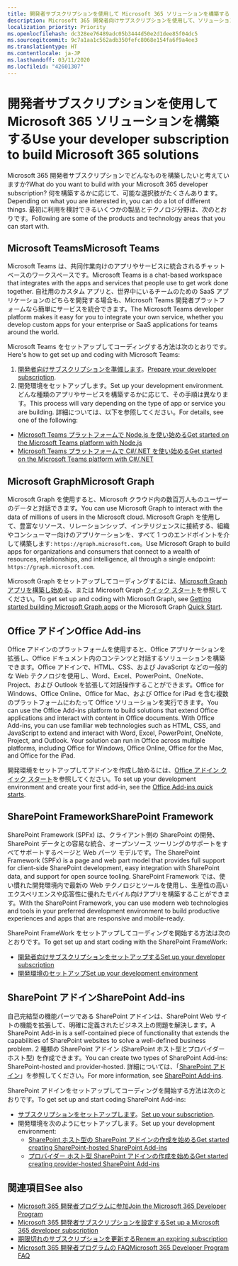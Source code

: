 ```yaml
---
title: 開発者サブスクリプションを使用して Microsoft 365 ソリューションを構築する
description: Microsoft 365 開発者向けサブスクリプションを使用して、ソリューションを構築します。
localization_priority: Priority
ms.openlocfilehash: dc328ee76489adc05b3444d50e2d1dee85f04dc5
ms.sourcegitcommit: 9c7a1aa1c562adb350fefc8068e154fa6f9a4ee3
ms.translationtype: HT
ms.contentlocale: ja-JP
ms.lasthandoff: 03/11/2020
ms.locfileid: "42601307"
---
```

# <a name="use-your-developer-subscription-to-build-microsoft-365-solutions"></a><span data-ttu-id="e199f-103">開発者サブスクリプションを使用して Microsoft 365 ソリューションを構築する</span><span class="sxs-lookup"><span data-stu-id="e199f-103">Use your developer subscription to build Microsoft 365 solutions</span></span>

<span data-ttu-id="e199f-104">Microsoft 365 開発者サブスクリプションでどんなものを構築したいと考えていますか?</span><span class="sxs-lookup"><span data-stu-id="e199f-104">What do you want to build with your Microsoft 365 developer subscription?</span></span> <span data-ttu-id="e199f-105">何を構築するかに応じて、可能な選択肢がたくさんあります。</span><span class="sxs-lookup"><span data-stu-id="e199f-105">Depending on what you are interested in, you can do a lot of different things.</span></span> <span data-ttu-id="e199f-106">最初に利用を検討できるいくつかの製品とテクノロジ分野は、次のとおりです。</span><span class="sxs-lookup"><span data-stu-id="e199f-106">Following are some of the products and technology areas that you can start with.</span></span>

## <a name="microsoft-teams"></a><span data-ttu-id="e199f-107">Microsoft Teams</span><span class="sxs-lookup"><span data-stu-id="e199f-107">Microsoft Teams</span></span>

<span data-ttu-id="e199f-108">Microsoft Teams は、共同作業向けのアプリやサービスに統合されるチャット ベースのワークスペースです。</span><span class="sxs-lookup"><span data-stu-id="e199f-108">Microsoft Teams is a chat-based workspace that integrates with the apps and services that people use to get work done together.</span></span> <span data-ttu-id="e199f-109">自社用のカスタム アプリと、世界中にいるチームのための SaaS アプリケーションのどちらを開発する場合も、Microsoft Teams 開発者プラットフォームなら簡単にサービスを統合できます。</span><span class="sxs-lookup"><span data-stu-id="e199f-109">The Microsoft Teams developer platform makes it easy for you to integrate your own service, whether you develop custom apps for your enterprise or SaaS applications for teams around the world.</span></span>

<span data-ttu-id="e199f-110">Microsoft Teams をセットアップしてコーディングする方法は次のとおりです。</span><span class="sxs-lookup"><span data-stu-id="e199f-110">Here's how to get set up and coding with Microsoft Teams:</span></span>

1. <span data-ttu-id="e199f-111">[開発者向けサブスクリプションを準備します](https://docs.microsoft.com/microsoftteams/platform/get-started/get-started-tenant)。</span><span class="sxs-lookup"><span data-stu-id="e199f-111">[Prepare your developer subscription](https://docs.microsoft.com/microsoftteams/platform/get-started/get-started-tenant).</span></span>
2. <span data-ttu-id="e199f-112">開発環境をセットアップします。</span><span class="sxs-lookup"><span data-stu-id="e199f-112">Set up your development environment.</span></span> <span data-ttu-id="e199f-113">どんな種類のアプリやサービスを構築するかに応じて、その手順は異なります。</span><span class="sxs-lookup"><span data-stu-id="e199f-113">This process will vary depending on the type of app or service you are building.</span></span> <span data-ttu-id="e199f-114">詳細については、以下を参照してください。</span><span class="sxs-lookup"><span data-stu-id="e199f-114">For details, see one of the following:</span></span>

  - [<span data-ttu-id="e199f-115">Microsoft Teams プラットフォームで Node.js を使い始める</span><span class="sxs-lookup"><span data-stu-id="e199f-115">Get started on the Microsoft Teams platform with Node.js</span></span>](https://docs.microsoft.com/microsoftteams/platform/get-started/get-started-nodejs-app-studio)
  - [<span data-ttu-id="e199f-116">Microsoft Teams プラットフォームで C#/.NET を使い始める</span><span class="sxs-lookup"><span data-stu-id="e199f-116">Get started on the Microsoft Teams platform with C#/.NET</span></span>](https://docs.microsoft.com/microsoftteams/platform/get-started/get-started-dotnet-app-studio)

## <a name="microsoft-graph"></a><span data-ttu-id="e199f-117">Microsoft Graph</span><span class="sxs-lookup"><span data-stu-id="e199f-117">Microsoft Graph</span></span>

<span data-ttu-id="e199f-118">Microsoft Graph を使用すると、Microsoft クラウド内の数百万人ものユーザーのデータと対話できます。</span><span class="sxs-lookup"><span data-stu-id="e199f-118">You can use Microsoft Graph to interact with the data of millions of users in the Microsoft cloud.</span></span> <span data-ttu-id="e199f-119">Microsoft Graph を使用して、豊富なリソース、リレーションシップ、インテリジェンスに接続する、組織やコンシューマー向けのアプリケーションを、すべて 1 つのエンドポイントを介して構築します: `https://graph.microsoft.com`。</span><span class="sxs-lookup"><span data-stu-id="e199f-119">Use Microsoft Graph to build apps for organizations and consumers that connect to a wealth of resources, relationships, and intelligence, all through a single endpoint: `https://graph.microsoft.com`.</span></span>

<span data-ttu-id="e199f-120">Microsoft Graph をセットアップしてコーディングするには、[Microsoft Graph アプリを構築し始める](https://developer.microsoft.com/ja-JP/graph/get-started)、または Microsoft Graph [クイック スタート](https://developer.microsoft.com/ja-JP/graph/quick-start)を参照してください。</span><span class="sxs-lookup"><span data-stu-id="e199f-120">To get set up and coding with Microsoft Graph, see [Getting started building Microsoft Graph apps](https://developer.microsoft.com/ja-JP/graph/get-started) or the Microsoft Graph [Quick Start](https://developer.microsoft.com/ja-JP/graph/quick-start).</span></span>

## <a name="office-add-ins"></a><span data-ttu-id="e199f-121">Office アドイン</span><span class="sxs-lookup"><span data-stu-id="e199f-121">Office Add-ins</span></span>

<span data-ttu-id="e199f-p105">Office アドインのプラットフォームを使用すると、Office アプリケーションを拡張し、Office ドキュメント内のコンテンツと対話するソリューションを構築できます。Office アドインで、HTML、CSS、および JavaScript などの一般的な Web テクノロジを使用し、Word、Excel、PowerPoint、OneNote、Project、および Outlook を拡張して対話操作することができます。Office for Windows、Office Online、Office for Mac、および Office for iPad を含む複数のプラットフォームにわたって Office ソリューションを実行できます。</span><span class="sxs-lookup"><span data-stu-id="e199f-p105">You can use the Office Add-ins platform to build solutions that extend Office applications and interact with content in Office documents. With Office Add-ins, you can use familiar web technologies such as HTML, CSS, and JavaScript to extend and interact with Word, Excel, PowerPoint, OneNote, Project, and Outlook. Your solution can run in Office across multiple platforms, including Office for Windows, Office Online, Office for the Mac, and Office for the iPad.</span></span>

<span data-ttu-id="e199f-125">開発環境をセットアップしてアドインを作成し始めるには、[Office アドイン クイック スタート](https://docs.microsoft.com/office/dev/add-ins/)を参照してください。</span><span class="sxs-lookup"><span data-stu-id="e199f-125">To set up your development environment and create your first add-in, see the [Office Add-ins quick starts](https://docs.microsoft.com/office/dev/add-ins/).</span></span>

## <a name="sharepoint-framework"></a><span data-ttu-id="e199f-126">SharePoint Framework</span><span class="sxs-lookup"><span data-stu-id="e199f-126">SharePoint Framework</span></span>

<span data-ttu-id="e199f-127">SharePoint Framework (SPFx) は、クライアント側の SharePoint の開発、SharePoint データとの容易な統合、オープンソース ツーリングのサポートをすべてサポートするページと Web パーツ モデルです。</span><span class="sxs-lookup"><span data-stu-id="e199f-127">The SharePoint Framework (SPFx) is a page and web part model that provides full support for client-side SharePoint development, easy integration with SharePoint data, and support for open source tooling.</span></span> <span data-ttu-id="e199f-128">SharePoint Framework では、使い慣れた開発環境内で最新の Web テクノロジとツールを使用し、生産性の高いエクスペリエンスや応答性に優れたモバイル向けアプリを構築することができます。</span><span class="sxs-lookup"><span data-stu-id="e199f-128">With the SharePoint Framework, you can use modern web technologies and tools in your preferred development environment to build productive experiences and apps that are responsive and mobile-ready.</span></span>

<span data-ttu-id="e199f-129">SharePoint FrameWork をセットアップしてコーディングを開始する方法は次のとおりです。</span><span class="sxs-lookup"><span data-stu-id="e199f-129">To get set up and start coding with the SharePoint FrameWork:</span></span>

- [<span data-ttu-id="e199f-130">開発者向けサブスクリプションをセットアップする</span><span class="sxs-lookup"><span data-stu-id="e199f-130">Set up your developer subscription</span></span>](https://docs.microsoft.com/sharepoint/dev/spfx/set-up-your-developer-tenant)
- [<span data-ttu-id="e199f-131">開発環境のセットアップ</span><span class="sxs-lookup"><span data-stu-id="e199f-131">Set up your development environment</span></span>](https://docs.microsoft.com/sharepoint/dev/spfx/set-up-your-development-environment)

## <a name="sharepoint-add-ins"></a><span data-ttu-id="e199f-132">SharePoint アドイン</span><span class="sxs-lookup"><span data-stu-id="e199f-132">SharePoint Add-ins</span></span> 

<span data-ttu-id="e199f-133">自己完結型の機能パーツである SharePoint アドインは、SharePoint Web サイトの機能を拡張して、明確に定義されたビジネス上の問題を解決します。</span><span class="sxs-lookup"><span data-stu-id="e199f-133">A SharePoint Add-in is a self-contained piece of functionality that extends the capabilities of SharePoint websites to solve a well-defined business problem.</span></span> <span data-ttu-id="e199f-134">2 種類の SharePoint アドイン (SharePoint ホスト型とプロバイダー ホスト型) を作成できます。</span><span class="sxs-lookup"><span data-stu-id="e199f-134">You can create two types of SharePoint Add-ins: SharePoint-hosted and provider-hosted.</span></span> <span data-ttu-id="e199f-135">詳細については、「[SharePoint アドイン](https://docs.microsoft.com/sharepoint/dev/sp-add-ins/sharepoint-add-ins)」を参照してください。</span><span class="sxs-lookup"><span data-stu-id="e199f-135">For more information, see [SharePoint Add-ins](https://docs.microsoft.com/sharepoint/dev/sp-add-ins/sharepoint-add-ins).</span></span>

<span data-ttu-id="e199f-136">SharePoint アドインをセットアップしてコーディングを開始する方法は次のとおりです。</span><span class="sxs-lookup"><span data-stu-id="e199f-136">To get set up and start coding SharePoint Add-ins:</span></span>

- <span data-ttu-id="e199f-137">[サブスクリプションをセットアップします](https://docs.microsoft.com/sharepoint/dev/spfx/set-up-your-developer-tenant)。</span><span class="sxs-lookup"><span data-stu-id="e199f-137">[Set up your subscription](https://docs.microsoft.com/sharepoint/dev/spfx/set-up-your-developer-tenant).</span></span>  
- <span data-ttu-id="e199f-138">開発環境を次のようにセットアップします。</span><span class="sxs-lookup"><span data-stu-id="e199f-138">Set up your development environment:</span></span> 
  - [<span data-ttu-id="e199f-139">SharePoint ホスト型の SharePoint アドインの作成を始める</span><span class="sxs-lookup"><span data-stu-id="e199f-139">Get started creating SharePoint-hosted SharePoint Add-ins</span></span>](https://docs.microsoft.com/sharepoint/dev/sp-add-ins/get-started-creating-sharepoint-hosted-sharepoint-add-ins)  
  - [<span data-ttu-id="e199f-140">プロバイダー ホスト型 SharePoint アドインの作成を始める</span><span class="sxs-lookup"><span data-stu-id="e199f-140">Get started creating provider-hosted SharePoint Add-ins</span></span>](https://docs.microsoft.com/sharepoint/dev/sp-add-ins/get-started-creating-provider-hosted-sharepoint-add-ins)  

## <a name="see-also"></a><span data-ttu-id="e199f-141">関連項目</span><span class="sxs-lookup"><span data-stu-id="e199f-141">See also</span></span>

- [<span data-ttu-id="e199f-142">Microsoft 365 開発者プログラムに参加</span><span class="sxs-lookup"><span data-stu-id="e199f-142">Join the Microsoft 365 Developer Program</span></span>](microsoft-365-developer-program.md)
- [<span data-ttu-id="e199f-143">Microsoft 365 開発者サブスクリプションを設定する</span><span class="sxs-lookup"><span data-stu-id="e199f-143">Set up a Microsoft 365 developer subscription</span></span>](microsoft-365-developer-program-get-started.md) 
- [<span data-ttu-id="e199f-144">期限切れのサブスクリプションを更新する</span><span class="sxs-lookup"><span data-stu-id="e199f-144">Renew an expiring subscription</span></span>](subscription-expiration-and-renewal.md)
- [<span data-ttu-id="e199f-145">Microsoft 365 開発者プログラムの FAQ</span><span class="sxs-lookup"><span data-stu-id="e199f-145">Microsoft 365 Developer Program FAQ</span></span>](microsoft-365-developer-program-faq.md) 
